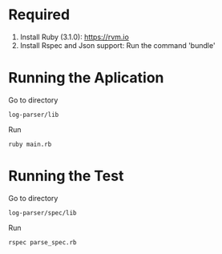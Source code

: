 # Required
1. Install Ruby (3.1.0): https://rvm.io
2. Install Rspec and Json support: Run the command 'bundle'

# Running the Aplication
Go to directory
```
log-parser/lib
```
Run
```
ruby main.rb
```

# Running the Test
Go to directory
```
log-parser/spec/lib
```
Run
```
rspec parse_spec.rb
```
